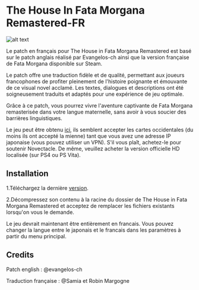 # The House In Fata Morgana Remastered-FR
![alt text](https://raw.githubusercontent.com/MysticHaze157/fata-morgana-remastered-french/main/Accueil.jpg)

Le patch en français pour The House in Fata Morgana Remastered est basé sur le patch anglais réalisé par Evangelos-ch ainsi que la version française de Fata Morgana disponible sur Steam.

Le patch offre une traduction fidèle et de qualité, permettant aux joueurs francophones de profiter pleinement de l'histoire poignante et émouvante de ce visual novel acclamé. Les textes, dialogues et descriptions ont été soigneusement traduits et adaptés pour une expérience de jeu optimale.

Grâce à ce patch, vous pourrez vivre l'aventure captivante de Fata Morgana remasterisée dans votre langue maternelle, sans avoir à vous soucier des barrières linguistiques.

Le jeu peut être obtenu [ici](https://www.animategames.jp/home/detail/30082), ils semblent accepter les cartes occidentales (du moins ils ont accepté la mienne) tant que vous avez une adresse IP japonaise (vous pouvez utiliser un VPN). S'il vous plaît, achetez-le pour soutenir Novectacle. De même, veuillez acheter la version officielle HD localisée (sur PS4 ou PS Vita).

## Installation
1.Téléchargez la dernière [version](https://github.com/MysticHaze157/fata-morgana-remastered-french/releases).

2.Décompressez son contenu à la racine du dossier de The House in Fata Morgana Remastered et acceptez de remplacer les fichiers existants lorsqu'on vous le demande.

Le jeu devrait maintenant être entièrement en francais. Vous pouvez changer la langue entre le japonais et le francais dans les paramètres à partir du menu principal.

## Credits
Patch english : @evangelos-ch

Traduction française : @Samia et Robin Margogne
